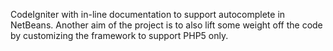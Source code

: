 CodeIgniter with in-line documentation to support autocomplete in NetBeans. Another aim of the project is to also lift some weight off the code by customizing the framework to support PHP5 only.